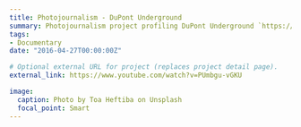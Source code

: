 ```yaml
---
title: Photojournalism - DuPont Underground 
summary: Photojournalism project profiling DuPont Underground `https://www.youtube.com/watch?v=PUmbgu-vGKU`.
tags:
- Documentary
date: "2016-04-27T00:00:00Z"

# Optional external URL for project (replaces project detail page).
external_link: https://www.youtube.com/watch?v=PUmbgu-vGKU 

image:
  caption: Photo by Toa Heftiba on Unsplash
  focal_point: Smart
---
```

